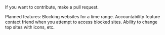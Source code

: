 If you want to contribute, make a pull request.

Planned features:
Blocking websites for a time range.
Accountability feature contact friend when you attempt to access blocked sites.
Ability to change top sites with icons, etc.



